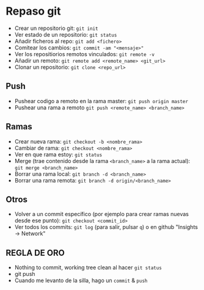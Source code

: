 # Repaso git

* Crear un repositorio git: `git init`
* Ver estado de un repositorio: `git status`
* Añadir ficheros al repo: `git add <fichero>`
* Comitear los cambios: `git commit -am "<mensaje>"`
* Ver los repositiorios remotos vinculados: `git remote -v`
* Añadir un remoto: `git remote add <remote_name> <git_url>`
* Clonar un repositorio: `git clone <repo_url>`

## Push

* Pushear codigo a remoto en la rama master: `git push origin master`
* Pushear una rama a remoto `git push <remote_name> <branch_name>`

## Ramas

* Crear nueva rama: `git checkout -b <nombre_rama>`
* Cambiar de rama: `git checkout <nombre_rama>`
* Ver en que rama estoy: `git status`
* Merge (trae contenido desde la rama `<branch_name>` a la rama actual): `git merge <branch_name>`
* Borrar una rama local: `git branch -d <branch_name>`
* Borrar una rama remota: `git branch -d origin/<branch_name>`

## Otros
* Volver a un commit específico (por ejemplo para crear ramas nuevas desde ese punto): `git checkout <commit_id>`
* Ver todos los commits: `git log` (para salir, pulsar `q`) o en github "Insights -> Network"

## REGLA DE ORO

* Nothing to commit, working tree clean al hacer `git status`
* git push
* Cuando me levanto de la silla, hago un `commit` & `push`

